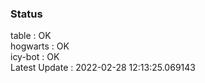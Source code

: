 ### Status


table : OK  
hogwarts : OK  
icy-bot : OK  
Latest Update : 2022-02-28 12:13:25.069143
